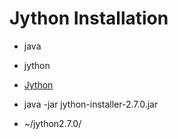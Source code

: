 # Jython Installation

* java
* jython

* [Jython](http://www.jython.org/)
* java -jar jython-installer-2.7.0.jar
* ~/jython2.7.0/


